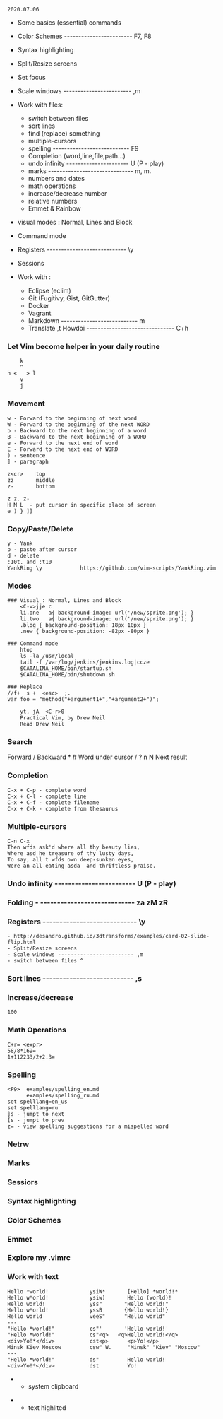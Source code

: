  `2020.07.06`

- Some basics (essential) commands
- Color Schemes ------------------------ F7, F8
- Syntax highlighting
- Split/Resize screens

- Set focus
- Scale windows ------------------------ ,m
- Work with files:
    - switch between files
    - sort lines
    - find (replace) something
    - multiple-cursors
    - spelling --------------------------- F9
    - Completion (word,line,file,path...)
    - undo infinity ---------------------- U (P - play)
    - marks ------------------------------ m, m.
    - numbers and dates
    - math operations
    - increase/decrease number
    - relative numbers
    - Emmet & Rainbow
- visual modes : Normal, Lines and Block
- Command mode
- Registers ---------------------------- \y
- Sessions
- Work with :
    - Eclipse (eclim)
    - Git (Fugitivy, Gist, GitGutter)
    - Docker
    - Vagrant
    - Markdown --------------------------- <Bslash>m
    - Translate ,t
Howdoi ------------------------------- C+h


### Let Vim become helper in your daily routine

        k
        ^
    h <   > l
        v
        j

### Movement
    w - Forward to the beginning of next word
    W - Forward to the beginning of the next WORD
    b - Backward to the next beginning of a word
    B - Backward to the next beginning of a WORD
    e - Forward to the next end of word
    E - Forward to the next end of WORD
    ) - sentence
    ] - paragraph

    z<cr>    top
    zz       middle
    z-       bottom

    z z. z-
    H M L  - put cursor in specific place of screen
    e ) } ]]

### Copy/Paste/Delete
    y - Yank
    p - paste after cursor
    d - delete
    :10t. and :t10
    YankRing \y            https://github.com/vim-scripts/YankRing.vim

### Modes
    ### Visual : Normal, Lines and Block
        <C-v>jje c
        li.one   a{ background-image: url('/new/sprite.png'); }
        li.two   a{ background-image: url('/new/sprite.png'); }
        .blog { background-position: 18px 10px }
        .new { background-position: -82px -80px }

    ### Command mode
        htop
        ls -la /usr/local
        tail -f /var/log/jenkins/jenkins.log|ccze
        $CATALINA_HOME/bin/startup.sh
        $CATALINA_HOME/bin/shutdown.sh

    ### Replace
    //f+  s +  <esc>  ;.
    var foo = "method("+argument1+","+argument2+")";

        yt, jA  <C-r>0
        Practical Vim, by Drew Neil
        Read Drew Neil

### Search
  Forward / Backward
    *          #  Word under cursor
    /          ?
    n          N  Next result


### Completion
    C-x + C-p - complete word
    C-x + C-l - complete line
    C-x + C-f - complete filename
    C-x + C-k - complete from thesaurus

### Multiple-cursors
    C-n C-x
    Then wfds ask'd where all thy beauty lies,
    Where asd he treasure of thy lusty days,
    To say, all t wfds own deep-sunken eyes,
    Were an all-eating asda  and thriftless praise.

### Undo infinity ------------------------ U (P - play)

### Folding - ---------------------------- za zM zR

### Registers ---------------------------- \y
    - http://desandro.github.io/3dtransforms/examples/card-02-slide-flip.html
    - Split/Resize screens
    - Scale windows ------------------------ ,m
    - switch between files ^

### Sort lines --------------------------- ,s

### Increase/decrease
    100

### Math Operations
    C+r= <expr>
    58/8*169=
    1+112233/2+2.3=

### Spelling
    <F9>  examples/spelling_en.md
          examples/spelling_ru.md
    set spelllang=en_us
    set spelllang=ru
    ]s - jumpt to next
    [s - jumpt to prev
    z= - view spelling suggestions for a mispelled word

### Netrw

### Marks

### Sessiors

### Syntax highlighting

### Color Schemes

### Emmet

###   Explore my .vimrc

### Work with text

    Hello *world!             ysiW*       [Hello] *world!*
    Hello w*orld!             ysiw)       Hello (world)!
    Hello world!              yss"       "Hello world!"
    Hello w*orld!             yssB       {Hello world!}
    Hello world               veeS"      "Hello world"
    ---
    "Hello *world!"           cs"'       'Hello world!'
    "Hello *world!"           cs"<q>   <q>Hello world!</q>
    <div>Yo!*</div>           cst<p>      <p>Yo!</p>
    Minsk Kiev Moscow         csw" W.     "Minsk" "Kiev" "Moscow"
    ---
    "Hello *world!"           ds"         Hello world!
    <div>Yo!*</div>           dst         Yo!



+ - system clipboard
* - text highlited
